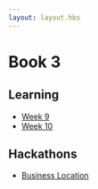 ```yaml
---
layout: layout.hbs
---
```


# Book 3


## Learning

* [Week 9](week9/)
* [Week 10](week10/)

## Hackathons

* [Business Location](hackathons/business-location)
